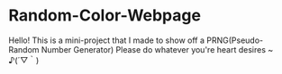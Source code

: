 # Random-Color-Webpage
Hello! This is a mini-project that I made to show off a PRNG(Pseudo-Random Number Generator)
Please do whatever you're heart desires ~ ♪(´▽｀)
